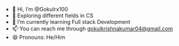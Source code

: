 - 👋 Hi, I’m @Gokulrx100
- 👀 Exploring different fields in CS
- 🌱 I’m currently learning Full stack Development
- 📫 You can reach me through gokulkrishnakumar04@gmail.com
- 😄 Pronouns: He/Him

<!---
Gokulrx100/Gokulrx100 is a ✨ special ✨ repository because its `README.md` (this file) appears on your GitHub profile.
You can click the Preview link to take a look at your changes.
--->
